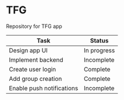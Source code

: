 # TFG
Repository for TFG app


| Task                 | Status       |
|----------------------|--------------|
| Design app UI        | In progress  |
| Implement backend    | Incomplete   |
| Create user login    | Complete     |
| Add group creation   | Complete     |
| Enable push notifications | Incomplete |
